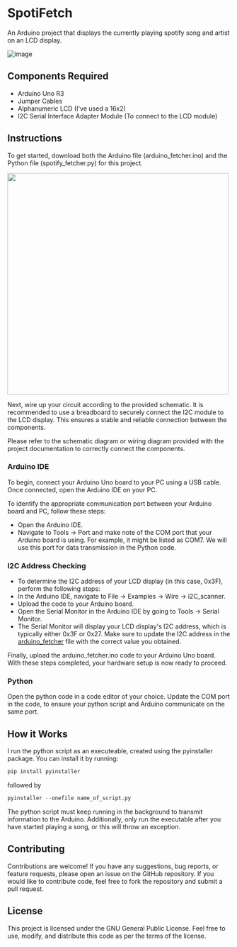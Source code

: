 # SpotiFetch
An Arduino project that displays the currently playing spotify song and artist on an LCD display.

![image](https://github.com/RazerAds/SpotiFetch/assets/77977360/7459734a-4076-4237-ac5e-6d8fa5a0297b)

## Components Required
- Arduino Uno R3
- Jumper Cables
- Alphanumeric LCD (I've used a 16x2)
- I2C Serial Interface Adapter Module (To connect to the LCD module)

## Instructions
To get started, download both the Arduino file (arduino_fetcher.ino) and the Python file (spotify_fetcher.py) for this project.


<img src="https://github.com/RazerAds/SpotiFetch/assets/77977360/af6f9dc3-a305-42ba-9bd1-2cd0b23c18dd" width="500">

Next, wire up your circuit according to the provided schematic. It is recommended to use a breadboard to securely connect the I2C module to the LCD display. This ensures a stable and reliable connection between the components.

Please refer to the schematic diagram or wiring diagram provided with the project documentation to correctly connect the components.

### Arduino IDE
To begin, connect your Arduino Uno board to your PC using a USB cable. Once connected, open the Arduino IDE on your PC.

To identify the appropriate communication port between your Arduino board and PC, follow these steps:

- Open the Arduino IDE.
- Navigate to Tools -> Port and make note of the COM port that your Arduino board is using. For example, it might be listed as COM7. We will use this port for data transmission in the Python code.

### I2C Address Checking
- To determine the I2C address of your LCD display (in this case, 0x3F), perform the following steps:
- In the Arduino IDE, navigate to File -> Examples -> Wire -> i2C_scanner.
- Upload the code to your Arduino board.
- Open the Serial Monitor in the Arduino IDE by going to Tools -> Serial Monitor.
- The Serial Monitor will display your LCD display's I2C address, which is typically either 0x3F or 0x27.
Make sure to update the I2C address in the [arduino_fetcher](arduino_fetcher.ino) file with the correct value you obtained.

Finally, upload the arduino_fetcher.ino code to your Arduino Uno board. With these steps completed, your hardware setup is now ready to proceed.


### Python
Open the python code in a code editor of your choice.
Update the COM port in the code, to ensure your python script and Arduino communicate on the same port.

## How it Works
I run the python script as an executeable, created using the pyinstaller package.
You can install it by running:
```python
pip install pyinstaller
```
followed by
```python
pyinstaller --onefile name_of_script.py 
```
The python script must keep running in the background to transmit information to the Arduino. Additionally, only run the executable after you have started playing a song, or this will throw an exception.

## Contributing
Contributions are welcome! If you have any suggestions, bug reports, or feature requests, please open an issue on the GitHub repository. If you would like to contribute code, feel free to fork the repository and submit a pull request.

## License
This project is licensed under the GNU General Public License. Feel free to use, modify, and distribute this code as per the terms of the license.
